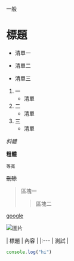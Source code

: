 一般

# 標題

* 清單一
- 清單二
+ 清單三

1. 一
    * 清單
2. 二
    - 清單
3. 三
    + 清單

<!---
說明
--->

_斜體_

**粗體**

`等寬`

~~刪除~~

>區塊一
>>區塊二

[google](https://www.google.com/)

![圖片](https://www.google.com/logos/doodles/2021/doodle-champion-island-games-july-29-6753651837109022-s.png)

| 標題 | 內容 |
|:--- | 測試 |

```js
console.log("hi")
```
